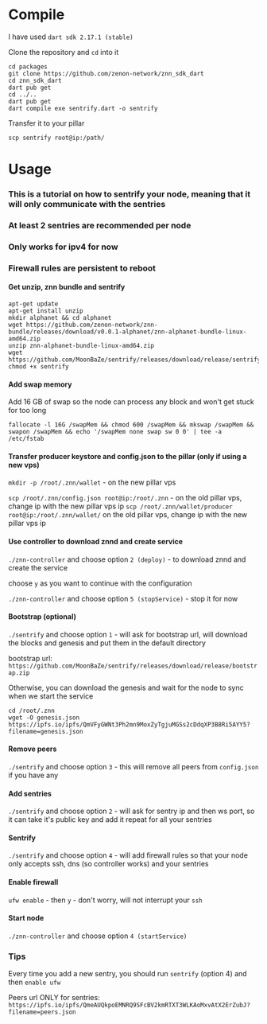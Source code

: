 # Compile

I have used `dart sdk 2.17.1 (stable)`

Clone the repository and `cd` into it

```
cd packages
git clone https://github.com/zenon-network/znn_sdk_dart
cd znn_sdk_dart
dart pub get
cd ../..
dart pub get
dart compile exe sentrify.dart -o sentrify
```

Transfer it to your pillar

`scp sentrify root@ip:/path/`

# Usage

### This is a tutorial on how to sentrify your node, meaning that it will only communicate with the sentries
### At least 2 sentries are recommended per node
### Only works for ipv4 for now
### Firewall rules are persistent to reboot

#### Get unzip, znn bundle and sentrify
```
apt-get update
apt-get install unzip
mkdir alphanet && cd alphanet
wget https://github.com/zenon-network/znn-bundle/releases/download/v0.0.1-alphanet/znn-alphanet-bundle-linux-amd64.zip
unzip znn-alphanet-bundle-linux-amd64.zip
wget https://github.com/MoonBaZe/sentrify/releases/download/release/sentrify
chmod +x sentrify
```

#### Add swap memory
Add 16 GB of swap so the node can process any block and won't get stuck for too long

`fallocate -l 16G /swapMem && chmod 600 /swapMem && mkswap /swapMem && swapon /swapMem && echo '/swapMem none swap sw 0 0' | tee -a /etc/fstab`

#### Transfer producer keystore and config.json to the pillar (only if using a new vps)

`mkdir -p /root/.znn/wallet` - on the new pillar vps


`scp /root/.znn/config.json root@ip:/root/.znn` - on the old pillar vps, change ip with the new pillar vps ip
`scp /root/.znn/wallet/producer root@ip:/root/.znn/wallet/` on the old pillar vps, change ip with the new pillar vps ip


#### Use controller to download znnd and create service
`./znn-controller` and choose option `2 (deploy)` - to download znnd and create the service

choose `y` as you want to continue with the configuration

`./znn-controller` and choose option `5 (stopService)` - stop it for now


#### Bootstrap (optional)
`./sentrify` and choose option `1` - will ask for bootstrap url, will download the blocks and genesis and put them in the default directory

bootstrap url: `https://github.com/MoonBaZe/sentrify/releases/download/release/bootstrap.zip`

Otherwise, you can download the genesis and wait for the node to sync when we start the service
```
cd /root/.znn
wget -O genesis.json https://ipfs.io/ipfs/QmVFyGWNt3Ph2mn9MoxZyTgjuMGSs2cDdqXP3B8Ri5AYY5?filename=genesis.json
```
#### Remove peers
`./sentrify` and choose option `3` - this will remove all peers from `config.json` if you have any

#### Add sentries
`./sentrify` and choose option `2` - will ask for sentry ip and then ws port, so it can take it's public key and add it 
repeat for all your sentries

#### Sentrify
`./sentrify` and choose option `4` - will add firewall rules so that your node only accepts
ssh, dns (so controller works) and your sentries

#### Enable firewall
`ufw enable` - then `y` - don't worry, will not interrupt your `ssh`

#### Start node
`./znn-controller` and choose option `4 (startService)`

### Tips

Every time you add a new sentry, you should run `sentrify` (option 4) and then `enable ufw`

Peers url ONLY for sentries:
`https://ipfs.io/ipfs/QmeAUQkpoEMNRQ9SFcBV2kmRTXT3WLKAoMxvAtX2ErZubJ?filename=peers.json`
